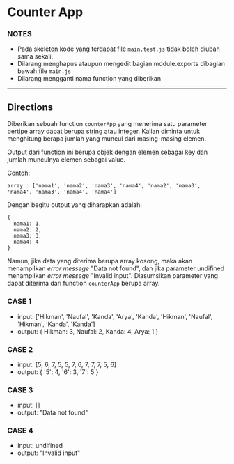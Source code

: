 # Counter App

### NOTES

- Pada skeleton kode yang terdapat file `main.test.js` tidak boleh diubah sama sekali.
- Dilarang menghapus ataupun mengedit bagian module.exports dibagian bawah file `main.js`
- Dilarang mengganti nama function yang diberikan

---

## Directions

Diberikan sebuah function `counterApp` yang menerima satu parameter bertipe array dapat berupa string atau integer. Kalian diminta untuk menghitung berapa jumlah yang muncul dari masing-masing elemen.

Output dari function ini berupa objek dengan elemen sebagai key dan jumlah munculnya elemen sebagai value.

Contoh:

```
array : ['nama1', 'nama2', 'nama3', 'nama4', 'nama2', 'nama3', 'nama4', 'nama3', 'nama4', 'nama4']
```

Dengan begitu output yang diharapkan adalah:

```
{ 
  nama1: 1,
  nama2: 2,
  nama3: 3,
  nama4: 4
}
```

Namun, jika data yang diterima berupa array kosong, maka akan menampilkan _error messege_ "Data not found", dan jika parameter undifined menampilkan _error messege_ "Invalid input". Diasumsikan parameter yang dapat diterima dari function `counterApp` berupa array.

### CASE 1

- input: ['Hikman', 'Naufal', 'Kanda', 'Arya', 'Kanda', 'Hikman', 'Naufal', 'Hikman', 'Kanda', 'Kanda']
- output: { Hikman: 3, Naufal: 2, Kanda: 4, Arya: 1 }

### CASE 2

- input: [5, 6, 7, 5, 5, 7, 6, 7, 7, 7, 5, 6]
- output: { '5': 4, '6': 3, '7': 5 }

### CASE 3

- input: []
- output: "Data not found"

### CASE 4

- input: undifined
- output: "Invalid input"
